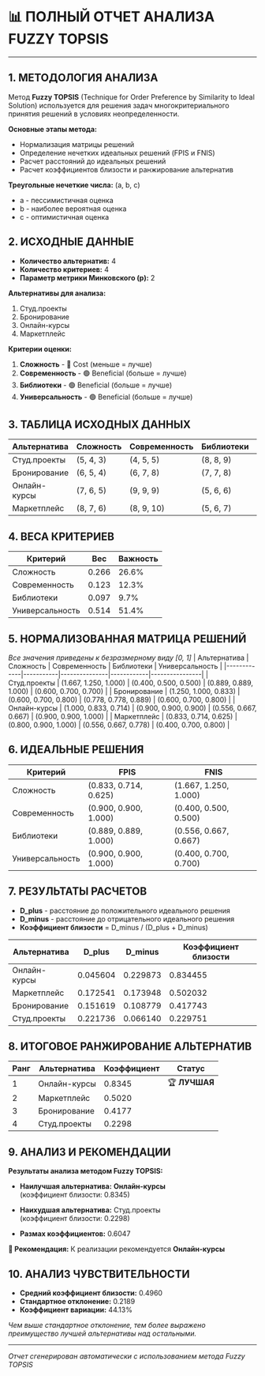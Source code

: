 # 📊 ПОЛНЫЙ ОТЧЕТ АНАЛИЗА FUZZY TOPSIS
---
## 1. МЕТОДОЛОГИЯ АНАЛИЗА

Метод **Fuzzy TOPSIS** (Technique for Order Preference by Similarity to Ideal Solution) 
используется для решения задач многокритериального принятия решений в условиях неопределенности.

**Основные этапы метода:**
- Нормализация матрицы решений
- Определение нечетких идеальных решений (FPIS и FNIS)
- Расчет расстояний до идеальных решений
- Расчет коэффициентов близости и ранжирование альтернатив

**Треугольные нечеткие числа:** (a, b, c)
- a - пессимистичная оценка
- b - наиболее вероятная оценка  
- c - оптимистичная оценка

## 2. ИСХОДНЫЕ ДАННЫЕ
- **Количество альтернатив:** 4
- **Количество критериев:** 4
- **Параметр метрики Минковского (p):** 2

**Альтернативы для анализа:**
  1. Студ.проекты
  2. Бронирование
  3. Онлайн-курсы
  4. Маркетплейс

**Критерии оценки:**
  1. **Сложность** - 🔴 Cost (меньше = лучше)
  2. **Современность** - 🟢 Beneficial (больше = лучше)
  3. **Библиотеки** - 🟢 Beneficial (больше = лучше)
  4. **Универсальность** - 🟢 Beneficial (больше = лучше)
## 3. ТАБЛИЦА ИСХОДНЫХ ДАННЫХ
| Альтернатива | Сложность | Современность | Библиотеки | Универсальность |
|-------------|-----------|---------------|------------|----------------|
| Студ.проекты | (5, 4, 3) | (4, 5, 5) | (8, 8, 9) | (6, 7, 7) |
| Бронирование | (6, 5, 4) | (6, 7, 8) | (7, 7, 8) | (6, 7, 8) |
| Онлайн-курсы | (7, 6, 5) | (9, 9, 9) | (5, 6, 6) | (9, 9, 10) |
| Маркетплейс | (8, 7, 6) | (8, 9, 10) | (5, 6, 7) | (4, 7, 8) |
## 4. ВЕСА КРИТЕРИЕВ
| Критерий | Вес | Важность |
|----------|-----|----------|
| Сложность | 0.266 | 26.6% |
| Современность | 0.123 | 12.3% |
| Библиотеки | 0.097 | 9.7% |
| Универсальность | 0.514 | 51.4% |
## 5. НОРМАЛИЗОВАННАЯ МАТРИЦА РЕШЕНИЙ
*Все значения приведены к безразмерному виду [0, 1]*
| Альтернатива | Сложность | Современность | Библиотеки | Универсальность |
|-------------|-----------|---------------|------------|----------------|
| Студ.проекты | (1.667, 1.250, 1.000) | (0.400, 0.500, 0.500) | (0.889, 0.889, 1.000) | (0.600, 0.700, 0.700) |
| Бронирование | (1.250, 1.000, 0.833) | (0.600, 0.700, 0.800) | (0.778, 0.778, 0.889) | (0.600, 0.700, 0.800) |
| Онлайн-курсы | (1.000, 0.833, 0.714) | (0.900, 0.900, 0.900) | (0.556, 0.667, 0.667) | (0.900, 0.900, 1.000) |
| Маркетплейс | (0.833, 0.714, 0.625) | (0.800, 0.900, 1.000) | (0.556, 0.667, 0.778) | (0.400, 0.700, 0.800) |
## 6. ИДЕАЛЬНЫЕ РЕШЕНИЯ
| Критерий | FPIS | FNIS |
|----------|------|------|
| Сложность | (0.833, 0.714, 0.625) | (1.667, 1.250, 1.000) |
| Современность | (0.900, 0.900, 1.000) | (0.400, 0.500, 0.500) |
| Библиотеки | (0.889, 0.889, 1.000) | (0.556, 0.667, 0.667) |
| Универсальность | (0.900, 0.900, 1.000) | (0.400, 0.700, 0.700) |
## 7. РЕЗУЛЬТАТЫ РАСЧЕТОВ
- **D_plus** - расстояние до положительного идеального решения
- **D_minus** - расстояние до отрицательного идеального решения
- **Коэффициент близости** = D_minus / (D_plus + D_minus)

| Альтернатива | D_plus | D_minus | Коэффициент близости |
|--------------|--------|---------|----------------------|
| Онлайн-курсы | 0.045604 | 0.229873 | 0.834455 |
| Маркетплейс | 0.172541 | 0.173948 | 0.502032 |
| Бронирование | 0.151619 | 0.108779 | 0.417743 |
| Студ.проекты | 0.221736 | 0.066140 | 0.229751 |
## 8. ИТОГОВОЕ РАНЖИРОВАНИЕ АЛЬТЕРНАТИВ
| Ранг | Альтернатива | Коэффициент | Статус |
|------|-------------|-------------|--------|
| 1 | Онлайн-курсы | 0.8345 | 🏆 **ЛУЧШАЯ** |
| 2 | Маркетплейс | 0.5020 |  |
| 3 | Бронирование | 0.4177 |  |
| 4 | Студ.проекты | 0.2298 |  |
## 9. АНАЛИЗ И РЕКОМЕНДАЦИИ

**Результаты анализа методом Fuzzy TOPSIS:**

- **Наилучшая альтернатива:** **Онлайн-курсы**  
  (коэффициент близости: 0.8345)

- **Наихудшая альтернатива:** Студ.проекты  
  (коэффициент близости: 0.2298)

- **Размах коэффициентов:** 0.6047

**🎯 Рекомендация:** К реализации рекомендуется **Онлайн-курсы**

## 10. АНАЛИЗ ЧУВСТВИТЕЛЬНОСТИ

- **Средний коэффициент близости:** 0.4960
- **Стандартное отклонение:** 0.2189
- **Коэффициент вариации:** 44.13%

*Чем выше стандартное отклонение, тем более выражено преимущество лучшей альтернативы над остальными.*

---
*Отчет сгенерирован автоматически с использованием метода Fuzzy TOPSIS*